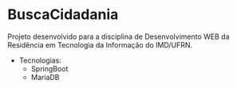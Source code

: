 # BuscaCidadania

Projeto desenvolvido para a disciplina de Desenvolvimento WEB da Residência em Tecnologia da Informação do IMD/UFRN.

- Tecnologias:
    - SpringBoot
    - MariaDB
